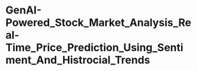 # GenAI-Powered_Stock_Market_Analysis_Real-Time_Price_Prediction_Using_Sentiment_And_Histrocial_Trends